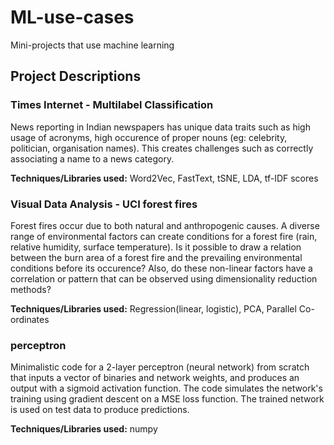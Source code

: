 # ML-use-cases
Mini-projects that use machine learning
## Project Descriptions
### Times Internet - Multilabel Classification<br>
News reporting in Indian newspapers has unique data traits such as high usage of acronyms, high occurence of proper nouns (eg: celebrity, politician, organisation names). This creates challenges such as correctly associating a name to a news category.

**Techniques/Libraries used:** Word2Vec, FastText, tSNE, LDA, tf-IDF scores

### Visual Data Analysis - UCI forest fires<br>
Forest fires occur due to both natural and anthropogenic causes. A diverse range of environmental factors can create conditions for a forest fire (rain, relative humidity, surface temperature).
Is it possible to draw a relation between the burn area of a forest fire and the prevailing environmental conditions before its occurence? Also, do these non-linear factors have a correlation or pattern that can 
be observed using dimensionality reduction methods?

**Techniques/Libraries used:** Regression(linear, logistic), PCA, Parallel Co-ordinates

### perceptron<br>
Minimalistic code for a 2-layer perceptron (neural network) from scratch that inputs a vector of binaries and network weights, and produces an output with a sigmoid activation function. The code simulates the network's training using gradient descent on a MSE loss function. The trained network is used on test data to produce predictions.

**Techniques/Libraries used:** numpy
